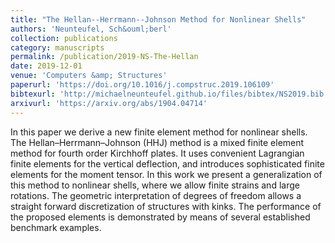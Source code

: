 ```yaml
---
title: "The Hellan--Herrmann--Johnson Method for Nonlinear Shells"
authors: 'Neunteufel, Sch&ouml;berl'
collection: publications
category: manuscripts
permalink: /publication/2019-NS-The-Hellan
date: 2019-12-01
venue: 'Computers &amp; Structures'
paperurl: 'https://doi.org/10.1016/j.compstruc.2019.106109'
bibtexurl: 'http://michaelneunteufel.github.io/files/bibtex/NS2019.bib'
arxivurl: 'https://arxiv.org/abs/1904.04714'
---
```

In this paper we derive a new finite element method for nonlinear shells. The Hellan–Herrmann–Johnson (HHJ) method is a mixed finite element method for fourth order Kirchhoff plates. It uses convenient Lagrangian finite elements for the vertical deflection, and introduces sophisticated finite elements for the moment tensor. In this work we present a generalization of this method to nonlinear shells, where we allow finite strains and large rotations. The geometric interpretation of degrees of freedom allows a straight forward discretization of structures with kinks. The performance of the proposed elements is demonstrated by means of several established benchmark examples.